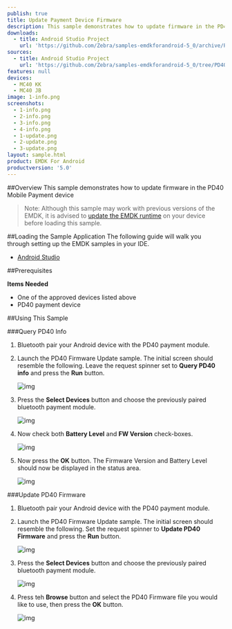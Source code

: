 ```yaml
---
publish: true
title: Update Payment Device Firmware
description: This sample demonstrates how to update firmware in the PD40 Mobile Payment device
downloads:
  - title: Android Studio Project
    url: 'https://github.com/Zebra/samples-emdkforandroid-5_0/archive/PD40FWUpdateSample.zip'
sources:
  - title: Android Studio Project
    url: 'https://github.com/Zebra/samples-emdkforandroid-5_0/tree/PD40FWUpdateSample'
features: null
devices:
  - MC40 KK
  - MC40 JB
image: 1-info.png
screenshots:
  - 1-info.png
  - 2-info.png
  - 3-info.png
  - 4-info.png
  - 1-update.png
  - 2-update.png
  - 3-update.png
layout: sample.html
product: EMDK For Android
productversion: '5.0'
---
```



##Overview
This sample demonstrates how to update firmware in the PD40 Mobile Payment device

>Note: Although this sample may work with previous versions of the EMDK, it is advised to [update the EMDK runtime](../../guide/setupDevice/) on your device before loading this sample.

##Loading the Sample Application
The following guide will walk you through setting up the EMDK samples in your IDE.

* [Android Studio](/emdk-for-android/5-0/guide/emdksamples_androidstudio)

##Prerequisites

**Items Needed**
* One of the approved devices listed above
* PD40 payment device

##Using This Sample

###Query PD40 Info
1. Bluetooth pair your Android device with the PD40 payment module.
2. Launch the PD40 Firmware Update sample. The initial screen should resemble the following. Leave the request spinner set to **Query PD40 info** and press the **Run** button.

    ![img](1-info.png) 
3. Press the **Select Devices** button and choose the previously paired bluetooth payment module.

    ![img](2-info.png) 
4. Now check both **Battery Level** and **FW Version** check-boxes.

    ![img](3-info.png) 
5. Now press the **OK** button. The Firmware Version and Battery Level should now be displayed in the status area.

    ![img](4-info.png) 
    
###Update PD40 Firmware
1. Bluetooth pair your Android device with the PD40 payment module.
2. Launch the PD40 Firmware Update sample. The initial screen should resemble the following. Set the request spinner to **Update PD40 Firmware** and press the **Run** button.

    ![img](1-update.png)
3. Press the **Select Devices** button and choose the previously paired bluetooth payment module.

    ![img](2-update.png) 
4.  Press teh **Browse** button and select the PD40 Firmware file you would like to use, then press the **OK** button.

    ![img](3-update.png) 


















